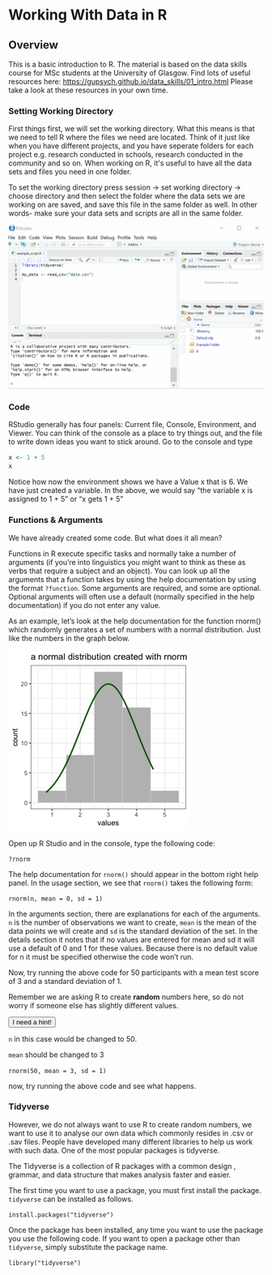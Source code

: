 
# Working With Data in R

## Overview

This is a basic introduction to R. The material is based on the data skills course for MSc students at the University of Glasgow. Find lots of useful resources here: https://gupsych.github.io/data_skills/01_intro.html Please take a look at these resources in your own time.

### Setting Working Directory

First things first, we will set the working directory. What this means is that we need to tell R where the files we need are located. Think of it just like when you have different projects, and you have seperate folders for each project e.g. research conducted in schools, research conducted in the community and so on. When working on R, it's useful to have all the data sets and files you need in one folder.

To set the working directory press session -> set working directory -> choose directory and then select the folder where the data sets we are working on are saved, and save this file in the same folder as well. In other words- make sure your data sets and scripts are all in the same folder.

<img src="images/setwd.gif">

### Code

RStudio generally has four panels: Current file, Console, Environment, and Viewer. You can think of the console as a place to try things out, and the file to write down ideas you want to stick around. Go to the console and type


```r
x <- 1 + 5
x
```

Notice how now the environment shows we have a Value x that is 6. We have just created a variable. In the above, we would say “the variable x is assigned to 1 + 5” or “x gets 1 + 5”

### Functions & Arguments

We have already created some code. But what does it all mean?

Functions in R execute specific tasks and normally take a number of arguments (if you’re into linguistics you might want to think as these as verbs that require a subject and an object). You can look up all the arguments that a function takes by using the help documentation by using the format `?function`. Some arguments are required, and some are optional. Optional arguments will often use a default (normally specified in the help documentation) if you do not enter any value.

As an example, let’s look at the help documentation for the function rnorm() which randomly generates a set of numbers with a normal distribution. Just like the numbers in the graph below.

<img src="images/rplot.png">

Open up R Studio and in the console, type the following code:


```rnorm
?rnorm
```

The help documentation for `rnorm()` should appear in the bottom right help panel. In the usage section, we see that `rnorm()` takes the following form:


```rnorm2
rnorm(n, mean = 0, sd = 1)
```

In the arguments section, there are explanations for each of the arguments. `n` is the number of observations we want to create, `mean` is the mean of the data points we will create and `sd` is the standard deviation of the set. In the details section it notes that if no values are entered for mean and sd it will use a default of 0 and 1 for these values. Because there is no default value for n it must be specified otherwise the code won’t run.

Now, try running the above code for 50 participants with a mean test score of 3 and a standard deviation of 1.

Remember we are asking R to create **random** numbers here, so do not worry if someone else has slightly different values.


<div class='solution'><button>I need a hint!</button>

`n` in this case would be changed to 50. 

`mean` should be changed to 3

`rnorm(50, mean = 3, sd = 1)`

now, try running the above code and see what happens. 

</div>


### Tidyverse


However, we do not always want to use R to create random numbers, we want to use it to analyse our own data which commonly resides in .csv or .sav files. People have developed many different libraries to help us work with such data. One of the most popular packages is tidyverse.

The Tidyverse is a collection of R packages with a common design , grammar, and data structure that makes analysis faster and easier.

The first time you want to use a package, you must first install the package. `tidyverse` can be installed as follows.


```rinstall
install.packages("tidyverse")
```

Once the package has been installed, any time you want to use the package you use the following code. If you want to open a package other than `tidyverse`, simply substitute the package name. 


```rinstall
library("tidyverse")
```

